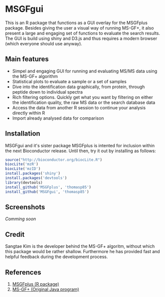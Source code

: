 MSGFgui
=======

This is an R package that functions as a GUI overlay for the MSGFplus package. Besides giving the user a visual way of running MS-GF+, it also present a large and engaging set of functions to evaluate the search results. The GUI is build using shiny and D3.js and thus requires a modern browser (which everyone should use anyway).

Main features
------
- Simpel and engaging GUI for running and evaluating MS/MS data using the MS-GF+ algorithm
- Statistical plots to evaluate a sample or a set of samples
- Dive into the identification data graphically, from protein, through peptide down to individual spectra
- Rich filtering options. Quickly get what you want by filtering on either the identification quality, the raw MS data or the search database data
- Access the data from another R session to continue your analysis directly within R
- Import already analysed data for comparison

Installation
------
MSGFgui and it's sister package MSGFplus is intented for inclusion within the next Bioconductor release. Until then, try it out by installing as follows:

```R
source("http://bioconductor.org/biocLite.R")
biocLite('mzR')
biocLite('mzID')
install.packages('shiny')
install.packages('devtools')
library(devtools)
install_github('MSGFplus', 'thomasp85')
install_github('MSGFgui', 'thomasp85')
```

Screenshots
------
_Comming soon_

Credit
------
Sangtae Kim is the developer behind the MS-GF+ algoritm, without which this package would be rather shallow. Furthermore he has provided fast and helpful feedback during the development process.

References
------
1. [MSGFplus (R package)](https://github.com/thomasp85/MSGFplus "MSGFplus R wrapper")
2. [MS-GF+ (Original Java program)](http://proteomics.ucsd.edu/Software/MSGFPlus/ "MS-GF+ java program")
